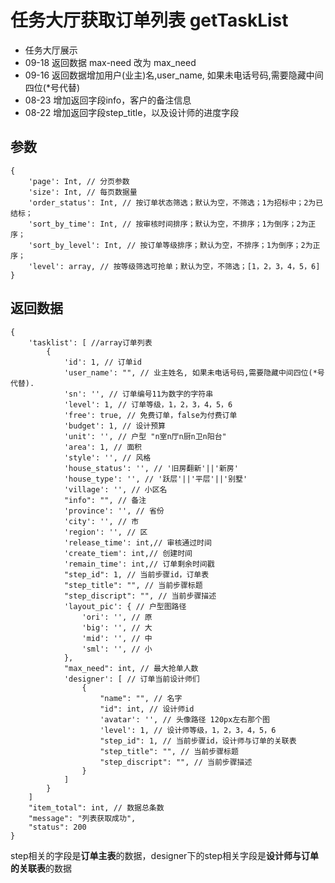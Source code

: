 # 任务大厅获取订单列表 getTaskList

- 任务大厅展示
- 09-18 返回数据 max-need 改为 max_need
- 09-16 返回数据增加用户(业主)名,user_name, 如果未电话号码,需要隐藏中间四位(*号代替)
- 08-23 增加返回字段info，客户的备注信息
- 08-22 增加返回字段step_title，以及设计师的进度字段

## 参数

    {
        'page': Int, // 分页参数
        'size': Int, // 每页数据量
        'order_status': Int, // 按订单状态筛选；默认为空，不筛选；1为招标中；2为已结标；
        'sort_by_time': Int, // 按审核时间排序；默认为空，不排序；1为倒序；2为正序；
        'sort_by_level': Int, // 按订单等级排序；默认为空，不排序；1为倒序；2为正序；
        'level': array, // 按等级筛选可抢单；默认为空，不筛选；[1，2，3，4，5，6]
    }

## 返回数据

    {
        'tasklist': [ //array订单列表
            {
                'id': 1, // 订单id
                'user_name': "", // 业主姓名, 如果未电话号码,需要隐藏中间四位(*号代替).
                'sn': '', // 订单编号11为数字的字符串
                'level': 1, // 订单等级，1，2，3，4，5，6
                'free': true, // 免费订单，false为付费订单
                'budget': 1, // 设计预算
                'unit': '', // 户型 "n室n厅n厨n卫n阳台"
                'area': 1, // 面积
                'style': '', // 风格
                'house_status': '', // '旧房翻新'||'新房'
                'house_type': '', // '跃层'||'平层'||'别墅'
                'village': '', // 小区名
                "info": "", // 备注
                'province': '', // 省份
                'city': '', // 市
                'region': '', // 区
                'release_time': int,// 审核通过时间
                'create_tiem': int,// 创建时间
                'remain_time': int,// 订单剩余时间戳
                "step_id": 1, // 当前步骤id，订单表
                "step_title": "", // 当前步骤标题
                "step_discript": "", // 当前步骤描述
                'layout_pic': { // 户型图路径
                    'ori': '', // 原
                    'big': '', // 大
                    'mid': '', // 中
                    'sml': '', // 小
                },
                "max_need": int, // 最大抢单人数
                'designer': [ // 订单当前设计师们
                    {
                        "name": "", // 名字
                        "id": int, // 设计师id
                        'avatar': '', // 头像路径 120px左右那个图
                        'level': 1, // 设计师等级，1，2，3，4，5，6
                        "step_id": 1, // 当前步骤id，设计师与订单的关联表
                        "step_title": "", // 当前步骤标题
                        "step_discript": "", // 当前步骤描述
                    }
                ]
            }
        ]
        "item_total": int, // 数据总条数
        "message": "列表获取成功",
        "status": 200
    }

step相关的字段是**订单主表**的数据，designer下的step相关字段是**设计师与订单的关联表**的数据